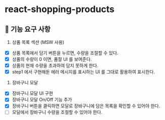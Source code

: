 # react-shopping-products

## 🎯 기능 요구 사항

1. 상품 목록 섹션 (MSW 사용)

- [x] 상품 목록에서 담기 버튼을 누르면, 수량을 조절할 수 있다.
- [x] 상품의 수량이 0 이면, 품절 UI 를 보여준다.
- [x] 상품의 현재 수량을 초과하여 담지 못하게 한다.
- [x] step1 에서 구현해둔 에러 메시지를 표시하는 UI 를 그대로 활용하여 표시한다.

1. 장바구니 모달

- [x] 장바구니 모달 UI 구현
- [x] 장바구니 모달 On/Off 기능 추가
- [x] 장바구니 버튼을 클릭하면 모달로 장바구니에 담은 목록을 확인할 수 있어야 한다.
- [ ] 모달에서 장바구니 수량을 조절할 수 있어야 한다.
